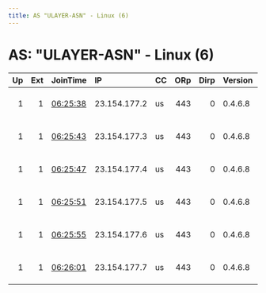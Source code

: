 ```yaml
---
title: AS "ULAYER-ASN" - Linux (6)
---
```


# AS: "ULAYER-ASN" - Linux (6)

|   Up |   Ext | JoinTime                                                                                              | IP           | CC   |   ORp |   Dirp | Version   | Contact                   | Nickname           |   eFamMembers |
|-----:|------:|:------------------------------------------------------------------------------------------------------|:-------------|:-----|------:|-------:|:----------|:--------------------------|:-------------------|--------------:|
|    1 |     1 | [06:25:38](https://nusenu.github.io/OrNetStats/w/relay/F34EE673122518873E717C128E35A389B72C7837.html) | 23.154.177.2 | us   |   443 |      0 | 0.4.6.8   | email:admin @ unredacted. | UnredactedSnowden  |            12 |
|    1 |     1 | [06:25:43](https://nusenu.github.io/OrNetStats/w/relay/76CA636C1D33E3E8630B7AC22A1D07420FCE8761.html) | 23.154.177.3 | us   |   443 |      0 | 0.4.6.8   | email:admin @ unredacted. | UnredactedManning  |            12 |
|    1 |     1 | [06:25:47](https://nusenu.github.io/OrNetStats/w/relay/C7A82B462EFEF44651C799CBD30621FE0F48A3EA.html) | 23.154.177.4 | us   |   443 |      0 | 0.4.6.8   | email:admin @ unredacted. | UnredactedAssange  |            12 |
|    1 |     1 | [06:25:51](https://nusenu.github.io/OrNetStats/w/relay/A6FFD101B96E86D95B4CCF1DB99D231BF7CD16CB.html) | 23.154.177.5 | us   |   443 |      0 | 0.4.6.8   | email:admin @ unredacted. | UnredactedEllsberg |            12 |
|    1 |     1 | [06:25:55](https://nusenu.github.io/OrNetStats/w/relay/114D0851404015C0265F1F4D4BA6A5E1E970E15E.html) | 23.154.177.6 | us   |   443 |      0 | 0.4.6.8   | email:admin @ unredacted. | UnredactedDrake    |            12 |
|    1 |     1 | [06:26:01](https://nusenu.github.io/OrNetStats/w/relay/5BC542BEC38E8D373D21C6A79CC9348DC28BD62C.html) | 23.154.177.7 | us   |   443 |      0 | 0.4.6.8   | email:admin @ unredacted. | UnredactedRadack   |            12 |
